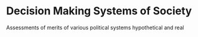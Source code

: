 # Decision Making Systems of Society

Assessments of merits of various political systems hypothetical and real
